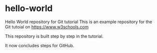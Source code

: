 # hello-world
Hello World repository for Git tutorial
This is an example repository for the Git tutoial on https://www.w3schools.com

This repository is built step by step in the tutorial.

It now concludes steps for GitHub.
